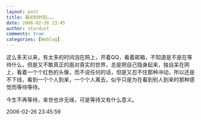 ```yaml
---
layout: post
title: 最初的时刻。。。
date: 2006-02-26 23:45
author: stardust
comments: true
categories: [Weblog]
---
```

这么多天以来，有太多的时间泡在网上，开着QQ，看着邮箱，不知道是不是在等待什么，但是又不敢真正的面对真实的世界，总是把自己隐身起来，独自呆在网上，看着一个个红色的头像，而不说任何的话，但是又忍不住那种冲动，所以还是不下线，看到一个个人到来，一个个人离去，似乎只是为在看到别人到来时那种感觉而等待等待。

今生不再等待，来世也许无缘，可是等待又有什么意义。

2006-02-26 23:45:59
